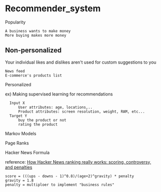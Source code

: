 # Recommender_system

Popularity

    A business wants to make money
    More buying makes more money


## Non-personalized

Your individual likes and dislikes aren't used for custom suggestions to you

    News feed
    E-commerce's products list
    


Personalized 



ex) Making supervised learning for recommendations
    
      Input X
          User attributes: age, locations,..
          Product attributes: screen resolution, weight, RAM, etc...
      Target Y
          buy the product or not
          rating the product
          

Markov Models


Page Ranks


Hacker News Formula

reference: [How Hacker News ranking really works: scoring, controversy, and penalties](https://www.righto.com/2013/11/how-hacker-news-ranking-really-works.html)

    score = (((ups - downs - 1)^0.8)/(age+2)^gravity) * penalty
    gravity = 1.8
    penalty = multiploer to implement "business rules"
